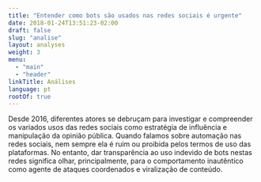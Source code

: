 ```yaml
---
title: "Entender como bots são usados nas redes sociais é urgente"
date: 2018-01-24T13:51:23-02:00
draft: false
slug: "analise"
layout: analyses
weight: 3
menu:
  - "main"
  - "header"
linkTitle: Análises
language: pt
rootOf: true
---
```

Desde 2016, diferentes atores se debruçam para investigar e compreender os variados usos das redes sociais como estratégia de influência e manipulação da opinião pública. Quando falamos sobre automação nas redes sociais, nem sempre ela é ruim ou proibida pelos termos de uso das plataformas. No entanto, dar transparência ao uso indevido de bots nestas redes significa olhar, principalmente, para o comportamento inautêntico como agente de ataques coordenados e viralização de conteúdo.
